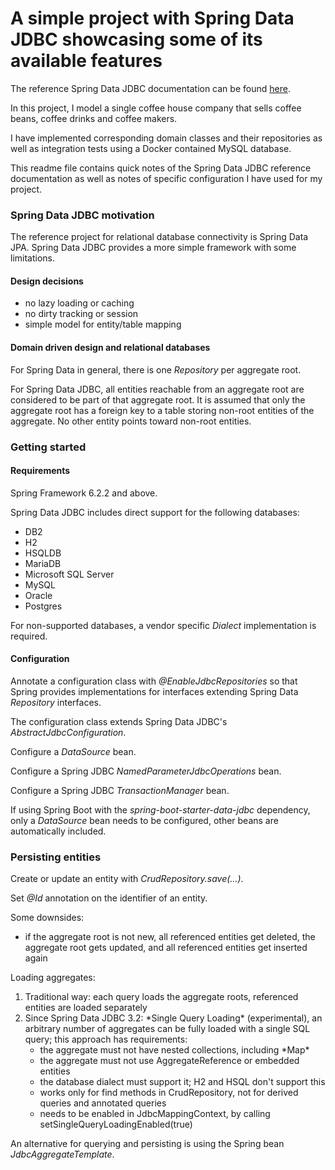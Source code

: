 # A simple project with Spring Data JDBC showcasing some of its available features

The reference Spring Data JDBC documentation can be
found <a href="https://docs.spring.io/spring-data/relational/reference/jdbc.html">here</a>.

In this project, I model a single coffee house company that sells coffee beans, coffee drinks and coffee makers.

I have implemented corresponding domain classes and their repositories as well as integration tests using a Docker
contained
MySQL database.

This readme file contains quick notes of the Spring Data JDBC reference documentation as well as notes of specific
configuration I have used for my project.

### Spring Data JDBC motivation

The reference project for relational database connectivity is Spring Data JPA.
Spring Data JDBC provides a more simple framework with some limitations.

#### Design decisions

<ul>
<li>no lazy loading or caching</li>
<li>no dirty tracking or session</li>
<li>simple model for entity/table mapping</li>
</ul>

#### Domain driven design and relational databases

For Spring Data in general, there is one *Repository* per aggregate root.

For Spring Data JDBC, all entities reachable from an aggregate root are considered to be part of that aggregate root.
It is assumed that only the aggregate root has a foreign key to a table storing non-root entities of the aggregate. No
other entity points toward non-root entities.

### Getting started

#### Requirements

Spring Framework 6.2.2 and above.

Spring Data JDBC includes direct support for the following databases:
<ul>
<li>DB2</li>
<li>H2</li>
<li>HSQLDB</li>
<li>MariaDB</li>
<li>Microsoft SQL Server</li>
<li>MySQL</li>
<li>Oracle</li>
<li>Postgres</li>
</ul>

For non-supported databases, a vendor specific *Dialect* implementation is required.

#### Configuration

Annotate a configuration class with *@EnableJdbcRepositories* so that Spring provides implementations for interfaces
extending Spring Data *Repository* interfaces.

The configuration class extends Spring Data JDBC's *AbstractJdbcConfiguration*.

Configure a *DataSource* bean.

Configure a Spring JDBC *NamedParameterJdbcOperations* bean.

Configure a Spring JDBC *TransactionManager* bean.

If using Spring Boot with the *spring-boot-starter-data-jdbc* dependency, only a *DataSource* bean needs to be
configured, other beans are automatically included.

### Persisting entities

Create or update an entity with *CrudRepository.save(…)*.

Set *@Id* annotation on the identifier of an entity.

Some downsides:
<ul>
<li>if the aggregate root is not new, all referenced entities get deleted, the aggregate root gets updated, and all referenced entities get inserted again</li>
</ul>

Loading aggregates:
<ol>
<li>Traditional way: each query loads the aggregate roots, referenced entities are loaded separately</li>
<li>Since Spring Data JDBC 3.2: *Single Query Loading* (experimental), an arbitrary number of aggregates can be fully loaded with a single SQL query; this approach has requirements:
<ul>
<li>the aggregate must not have nested collections, including *Map*</li>
<li>the aggregate must not use AggregateReference or embedded entities</li>
<li>the database dialect must support it; H2 and HSQL don't support this</li>
<li>works only for find methods in CrudRepository, not for derived queries and annotated queries</li>
<li>needs to be enabled in JdbcMappingContext, by calling setSingleQueryLoadingEnabled(true)</li>
</ul>
</li>
</ol>


An alternative for querying and persisting is using the Spring bean *JdbcAggregateTemplate*.

